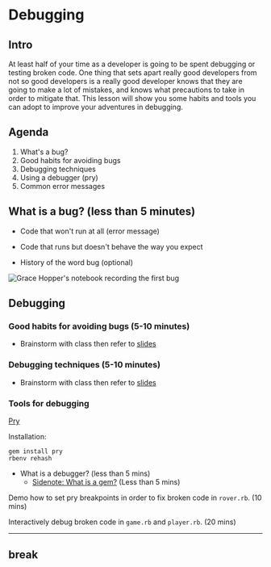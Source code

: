 # Debugging

## Intro
At least half of your time as a developer is going to be spent debugging or testing broken code.  One thing that sets apart really good developers from not so good developers is a really good developer knows that they are going to make a lot of mistakes, and knows what precautions to take in order to mitigate that.  This lesson will show you some habits and tools you can adopt to improve your adventures in debugging.

## Agenda
1. What's a bug?
2. Good habits for avoiding bugs
3. Debugging techniques
4. Using a debugger (pry)
5. Common error messages

## What is a bug? (less than 5 minutes)
- Code that won't run at all (error message)

- Code that runs but doesn't behave the way you expect

- History of the word bug (optional)

![Grace Hopper's notebook recording the first bug](https://www.wired.com/images_blogs/wiredscience/2013/12/moth-660x548.jpg)

## Debugging

### Good habits for avoiding bugs (5-10 minutes)
- Brainstorm with class then refer to [slides](https://s3.amazonaws.com/bitmakerhq/lessons/web-development/2016-08-team-johnny5/debugging_testing.pdf)



### Debugging techniques (5-10 minutes)
- Brainstorm with class then refer to [slides](https://s3.amazonaws.com/bitmakerhq/lessons/web-development/2016-08-team-johnny5/debugging_testing.pdf)




### Tools for debugging
[Pry](http://pryrepl.org/)

Installation:

```
gem install pry
rbenv rehash
```

- What is a debugger? (less than 5 mins)
  - [Sidenote: What is a gem?](https://rubygems.org/) (Less than 5 mins)

Demo how to set pry breakpoints in order to fix broken code in `rover.rb`. (10 mins)

Interactively debug broken code in `game.rb` and `player.rb`. (20 mins)


---
break
---


